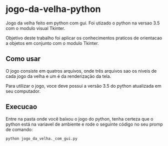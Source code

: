 # jogo-da-velha-python

Jogo da velha feito em python com gui. Foi utizado o python na versao 3.5 com o modulo visual Tkinter.

Objetivo deste trabalho foi aplicar os conhecimentos praticos de orientacao a objetos em conjunto com o modulo Tkinter.

## Como usar

O jogo consiste em quatros arquivos, onde três arquivos sao os niveis de cada jogo da velha e um é da renderização da tela.

Para utilizar o jogo, voce deve possui a versão 3.5 do python atualizada em seu computador. 

## Execucao


Entre na pasta onde você baixou o jogo do python, tenha certeza que o python está na variavel de ambiente e rode o seguinte código no seu promp de comando:

`python jogo_da_velha._com_gui.py`
